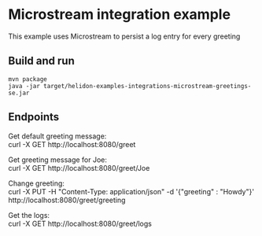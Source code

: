 # Microstream integration example

This example uses Microstream to persist a log entry for every greeting

## Build and run

```shell
mvn package
java -jar target/helidon-examples-integrations-microstream-greetings-se.jar
```

## Endpoints

Get default greeting message:  
curl -X GET http://localhost:8080/greet

Get greeting message for Joe:  
curl -X GET http://localhost:8080/greet/Joe

Change greeting:  
curl -X PUT -H "Content-Type: application/json" -d '{"greeting" : "Howdy"}' http://localhost:8080/greet/greeting

Get the logs:  
curl -X GET http://localhost:8080/greet/logs